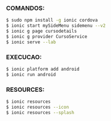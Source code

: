 ### COMANDOS:
```bash
$ sudo npm install -g ionic cordova
$ ionic start mySideMenu sidemenu --v2
$ ionic g page cursodetails
$ ionic g provider CursoService
$ ionic serve --lab
```

### EXECUCAO:
```bash
$ ionic platform add android
$ ionic run android
```

### RESOURCES:
```bash
$ ionic resources
$ ionic resources --icon
$ ionic resources --splash
```
